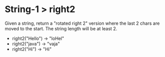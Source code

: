 # String-1 > right2

Given a string, return a "rotated right 2" version where the last 2 chars are moved to the start. The string length will be at least 2.

- right2("Hello") → "loHel"
- right2("java") → "vaja"
- right2("Hi") → "Hi"